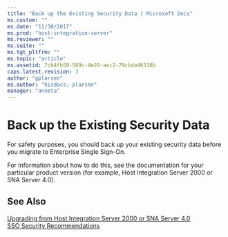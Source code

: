 ```yaml
---
title: "Back up the Existing Security Data | Microsoft Docs"
ms.custom: ""
ms.date: "11/30/2017"
ms.prod: "host-integration-server"
ms.reviewer: ""
ms.suite: ""
ms.tgt_pltfrm: ""
ms.topic: "article"
ms.assetid: 7cb4fb59-589c-4e29-aec2-79cbda46318b
caps.latest.revision: 3
author: "gplarsen"
ms.author: "hisdocs; plarsen"
manager: "anneta"
---
```

# Back up the Existing Security Data
For safety purposes, you should back up your existing security data before you migrate to Enterprise Single Sign-On.  
  
 For information about how to do this, see the documentation for your particular product version (for example, Host Integration Server 2000 or SNA Server 4.0).  
  
## See Also  
 [Upgrading from Host Integration Server 2000 or SNA Server 4.0](../esso/upgrading-from-host-integration-server-2000-or-sna-server-4-0.md)   
 [SSO Security Recommendations](../esso/sso-security-recommendations.md)